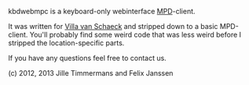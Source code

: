 kbdwebmpc is a keyboard-only webinterface [MPD](http://www.musicpd.org/)-client.

It was written for [Villa van Schaeck](http://github.com/villavanschaeck) and stripped down to a basic MPD-client. You'll probably find some weird code that was less weird before I stripped the location-specific parts.

If you have any questions feel free to contact us.

(c) 2012, 2013 Jille Timmermans and Felix Janssen
